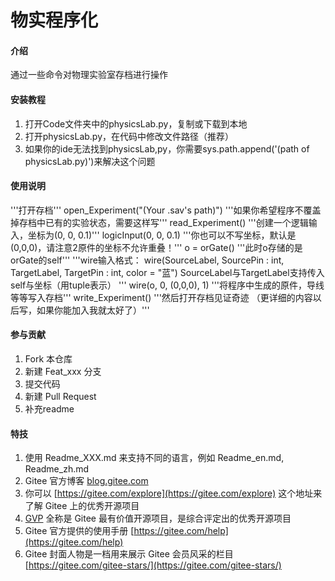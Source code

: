 # 物实程序化

#### 介绍
通过一些命令对物理实验室存档进行操作

#### 安装教程

1.  打开Code文件夹中的physicsLab.py，复制或下载到本地
2.  打开physicsLab.py，在代码中修改文件路径（推荐）
3.  如果你的ide无法找到physicsLab,py，你需要sys.path.append('(path of physicsLab.py)')来解决这个问题

#### 使用说明

'''打开存档'''
open_Experiment("(Your .sav's path)")
'''如果你希望程序不覆盖掉存档中已有的实验状态，需要这样写'''
read_Experiment()
'''创建一个逻辑输入，坐标为(0, 0, 0.1)'''
logicInput(0, 0, 0.1) 
'''你也可以不写坐标，默认是(0,0,0)，请注意2原件的坐标不允许重叠！'''
o = orGate() '''此时o存储的是orGate的self'''
'''wire输入格式：
    wire(SourceLabel, SourcePin : int, TargetLabel, TargetPin : int, color = "蓝")
    SourceLabel与TargetLabel支持传入self与坐标（用tuple表示）
'''
wire(o, 0, (0,0,0), 1)
'''将程序中生成的原件，导线等等写入存档'''
write_Experiment()
'''然后打开存档见证奇迹
（更详细的内容以后写，如果你能加入我就太好了）'''

#### 参与贡献

1.  Fork 本仓库
2.  新建 Feat_xxx 分支
3.  提交代码
4.  新建 Pull Request
5.  补充readme

#### 特技

1.  使用 Readme\_XXX.md 来支持不同的语言，例如 Readme\_en.md, Readme\_zh.md
2.  Gitee 官方博客 [blog.gitee.com](https://blog.gitee.com)
3.  你可以 [https://gitee.com/explore](https://gitee.com/explore) 这个地址来了解 Gitee 上的优秀开源项目
4.  [GVP](https://gitee.com/gvp) 全称是 Gitee 最有价值开源项目，是综合评定出的优秀开源项目
5.  Gitee 官方提供的使用手册 [https://gitee.com/help](https://gitee.com/help)
6.  Gitee 封面人物是一档用来展示 Gitee 会员风采的栏目 [https://gitee.com/gitee-stars/](https://gitee.com/gitee-stars/)

